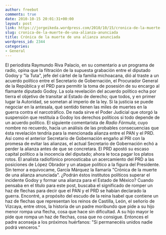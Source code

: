 ```yaml
---
author: freebot
comments: true
date: 2010-10-15 20:01:31+00:00
layout: post
link: https://jorgeikeda.wordpress.com/2010/10/15/cronica-de-la-muerte-de-una-alianza-anunciada/
slug: cronica-de-la-muerte-de-una-alianza-anunciada
title: Crónica de la muerte de una alianza anunciada
wordpress_id: 2344
categories:
- General
---
```


El periodista Raymundo Riva Palacio, en su comentario a un programa de radio, opina que la  filtración de la supuesta grabación entre el diputado Godoy y "la Tuta", jefe del cártel de la familia michoacana, dió al traste a un acuerdo político entre el Secretario de Gobernación, el Procurador General de la República y el PRD para permitir la toma de posesión de su encargo al flamante diputado Godoy. La sola revelación del acuerdo político echa por tierra el objetivo de transitar al Estado de derecho; que todos, y en primer lugar la Autoridad,  se sometan al imperio de la ley.  Si la justicia se puede negociar en la antesala, qué sentido tienen las miles de muertes en la guerra contra el narcotráfico. De nada sirve el Poder Judicial que otorgó la suspensión que restituía a Godoy los derechos políticos si todo depende de un acuerdo político.
El siguiente comentarista de _Radio Fórmula_, cuyo nombre no recuerdo, hacía un análisis de las probables consecuencias que ésta revelación tendría para la mencionada  alianza entre el PAN y el PRD.  Así como el anterior Secretario de Gobernación engaño al PRI con la promesa de evitar las alianzas, el actual Secretario de Gobernación echó a perder la alianza antes de que se concretara. El PRD apostó su escaso capital político a la inocencia del diputado; ahora le toca pagar los platos rotos. El analista radiofónico pronosticaba un acercamiento del PRD a las posiciones de López Obrador y un ataque político a la figura del Presidente.
Sin temor a equivocame, García Márquez la llamaría "Crónica de la muerte de una alianza anunciada". ¿Podrán éstos institutos políticos superar el incidente Godoy y formar una alianza para el Estado de México?
Cuando pensaba en el título para este post, buscaba el significado de romper un haz de flechas para decir que el PAN y el PRD se habían declarado la guerra. Encontré, a propósito del escudo de la reina Isabel que contiene un haz de flechas que representan los reinos de Castilla, León, el señorío de Vizcaya, entre otros,  la historia de un padre moribundo que pide a su hijo menor rompa una flecha, cosa que hace sin dificultad. A su hijo mayor le pide que rompa un haz de flechas, cosa que no consigue. Entonces el padre aconseja a los  próximos huérfanos: "Si permanecéis unidos nadie podrá venceros."
